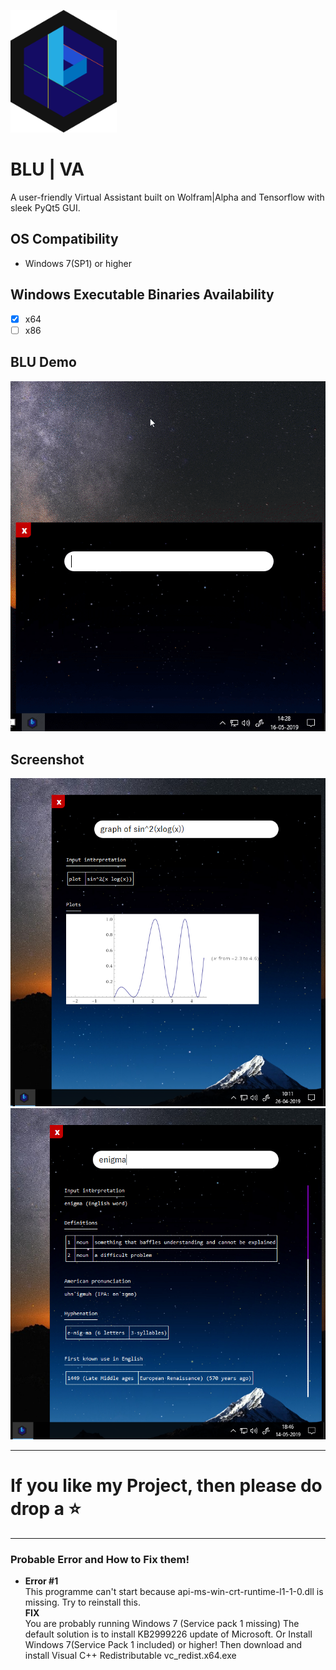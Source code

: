 ![LOGO](IMAGES/BLU-LOGO.png)
# BLU | VA
A user-friendly Virtual Assistant built on Wolfram|Alpha and Tensorflow with sleek PyQt5 GUI.


## OS Compatibility
- Windows 7(SP1) or higher

## Windows Executable Binaries Availability
 - [x] x64
 - [ ] x86

## BLU Demo
![gif Playback](IMAGES/BLU-DEMO.gif)

## Screenshot
![Screenshot2](IMAGES/ss1.png)
![Screenshot2](IMAGES/ss2.png)

---
# If you like my Project, then please do drop a ⭐
---

### Probable Error and How to Fix them!
- **Error #1**<br>
  This programme can't start because api-ms-win-crt-runtime-l1-1-0.dll is missing. Try to reinstall this.<br>
  **FIX**<br>
  You are probably running Windows 7 (Service pack 1 missing)
  The default solution is to install KB2999226 update of Microsoft.
  Or Install Windows 7(Service Pack 1 included) or higher!
  Then download and install Visual C++ Redistributable vc_redist.x64.exe

